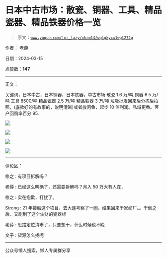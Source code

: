 # 日本中古市场：散瓷、铜器、工具、精品瓷器、精品铁器价格一览

> 原文：[`www.yuque.com/for_lazy/xkrm14/wqlgkycx1wgt272g`](https://www.yuque.com/for_lazy/xkrm14/wqlgkycx1wgt272g)

作者： 老薛

日期：2024-03-15

点赞数：**147**

* * *

正文：

关键词，日本中古，日本铜器，日本铁器，中古市场 散瓷 1.6 万/吨 铜器 6.5 万/吨 工具 8500/吨 精品瓷器 2.5 万/吨 精品铁器 3 万/吨
垃圾批发回来后分拣后拍照，(底款好的有故事的，说明清晰)或者放闲鱼，起步 10 倍利润。私域更香。客户回购率百分 95.

![](img/9be0956adce7073349324e2d774a3704.png)

![](img/c4e5a0dd7eb7231875edd142b7aee28b.png)

![](img/1b8d37dee4e45b428f03e879c213f071.png)

![](img/a7f0b301cffb315bad6c0b5c4af257ca.png)

* * *

评论区：

修之 : 有项目拆解吗？

老薛 : 已经这么明确了，还需要拆解吗？月入 50 万大有人在，

修之 : 实在抱歉，打扰了。

Strong : 21 年接触这个项目，去大连考察了一圈，结果回来干家纺厂。。干倒之后，又刷到了这个生财的瓷器标

老薛 : 思路定位清晰了，只要想干，什么时候也不晚

文子 : 货源怎么找呢

* * *

公众号懒人搜索，懒人专属群分享